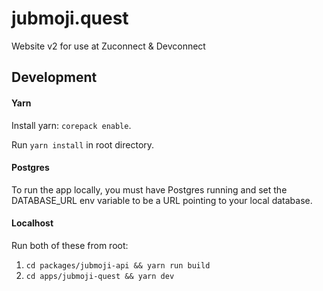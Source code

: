 # jubmoji.quest

Website v2 for use at Zuconnect &amp; Devconnect

## Development

#### Yarn

Install yarn: `corepack enable`.

Run `yarn install` in root directory.

#### Postgres

To run the app locally, you must have Postgres running and set the DATABASE_URL env variable to be a URL pointing to your local database.

#### Localhost

Run both of these from root:

1. `cd packages/jubmoji-api && yarn run build`
2. `cd apps/jubmoji-quest && yarn dev`
